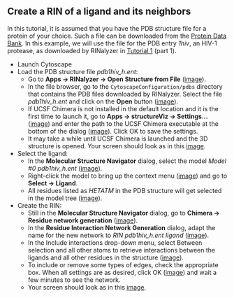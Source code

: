 Create a RIN of a ligand and its neighbors
------------------------------------------

In this tutorial, it is assumed that you have the PDB structure file for a protein of your choice. Such a file can be downloaded from the [Protein Data Bank](http://www.rcsb.org/pdb/home/home.do). In this example, we will use the file for the PDB entry *1hiv*, an HIV-1 protease, as downloaded by RINalyzer in [Tutorial 1](tutorial6.md) (part 1).

*   Launch Cytoscape
*   Load the PDB structure file *pdb1hiv_h.ent*:
    *   Go to **Apps → RINalyzer → Open Structure from File** ([image](images/tut10.1_1.jpg)).
    *   In the file browser, go to the `CytoscapeConfiguration/pdbs` directory that contains the PDB files downloaded by RINalyzer. Select the file *pdb1hiv_h.ent* and click on the **Open** button ([image](images/tut10.1_2.jpg)).
    *   If UCSF Chimera is not installed in the default location and it is the first time to launch it, go to **Apps → structureViz → Settings...** ([image](images/tut6.2_6.jpg)) and enter the path to the UCSF Chimera executable at the bottom of the dialog ([image](images/tut6.2_7.jpg)). Click OK to save the settings.
    *   It may take a while until UCSF Chimera is launched and the 3D structure is opened. Your screen should look as in this [image](images/tut10.1_3.jpg).
*   Select the ligand:
    *   In the **Molecular Structure Navigator** dialog, select the model *Model #0 pdb1hiv_h.ent* ([image](images/tut10.1_4.jpg)).
    *   Right-click the model to bring up the context menu ([image](images/tut10.1_5.jpg)) and go to **Select → Ligand**.
    *   All residues listed as *HETATM* in the PDB structure will get selected in the model tree ([image](images/tut10.1_6.jpg)).   
*   Create the RIN:
    *   Still in the **Molecular Structure Navigator** dialog, go to **Chimera → Residue network generation** ([image](images/tut10.1_7.jpg)).
    *   In the **Residue Interaction Network Generation** dialog, adapt the name for the new network to *RIN pdb1hiv_h.ent ligand* ([image](images/tut10.1_8.jpg)).
    *   In the Include interactions drop-down menu, select Between selection and all other atoms to retrieve interactions between the ligands and all other residues in the structure ([image](images/tut10.1_9.jpg)).
    *   To include or remove some types of edges, check the appropriate box. When all settings are as desired, click OK ([image](images/tut10.1_10.jpg)) and wait a few minutes to see the network.
    *   Your screen should look as in this [image](images/tut10.1_11.jpg).
  